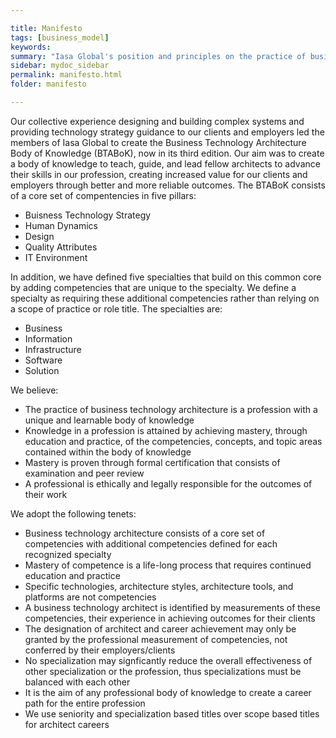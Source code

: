 ```yaml
---

title: Manifesto
tags: [business_model]
keywords:
summary: "Iasa Global's position and principles on the practice of business technolgy architecture."
sidebar: mydoc_sidebar
permalink: manifesto.html
folder: manifesto

---
```


Our collective experience designing and building complex systems and providing technology strategy guidance to our clients and employers led the members of Iasa Global to create the Business Technology Architecture Body of Knowledge (BTABoK), now in its third edition. Our aim was to create a body of knowledge to teach, guide, and lead fellow architects to advance their skills in our profession, creating increased value for our clients and employers through better and more reliable outcomes. The BTABoK consists of a core set of compentencies in five pillars:

- Buisness Technology Strategy
- Human Dynamics
- Design
- Quality Attributes
- IT Environment

In addition, we have defined five specialties that build on this common core by adding competencies that are unique to the specialty. We define a specialty as requiring these additional competencies rather than relying on a scope of practice or role title. The specialties are:

- Business
- Information
- Infrastructure
- Software
- Solution

We believe:

- The practice of business technology architecture is a profession with a unique and learnable body of knowledge
- Knowledge in a profession is attained by achieving mastery, through education and practice, of the competencies, concepts, and topic areas contained within the body of knowledge
- Mastery is proven through formal certification that consists of examination and peer review
- A professional is ethically and legally responsible for the outcomes of their work

We adopt the following tenets:

- Business technology architecture consists of a core set of competencies with additional competencies defined for each recognized specialty
- Mastery of competence is a life-long process that requires continued education and practice
- Specific technologies, architecture styles, architecture tools, and platforms are not competencies
- A business technology architect is identified by measurements of these competencies, their experience in achieving outcomes for their clients
- The designation of architect and career achievement may only be granted by the professional measurement of competencies, not conferred by their employers/clients
- No specialization may signficantly reduce the overall effectiveness of other specialization or the profession, thus specializations must be balanced with each other
- It is the aim of any professional body of knowledge to create a career path for the entire profession
- We use seniority and specialization based titles over scope based titles for architect careers 
